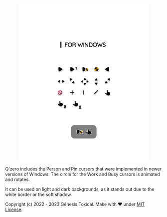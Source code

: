 <p align="center"><a href="#"><img alt="Image to Ico" src="PreviewPage.png"/></a></p>

Q'zero includes the Person and Pin cursors that were implemented in newer versions of Windows. The circle for the Work and Busy cursors is animated and rotates.

It can be used on light and dark backgrounds, as it stands out due to the white border or the soft shadow.

Copyright (c) 2022 - 2023 Génesis Toxical. Make with ♥ under [MIT License](https://github.com/genesistoxical/release-prueba/blob/master/LICENSE).
